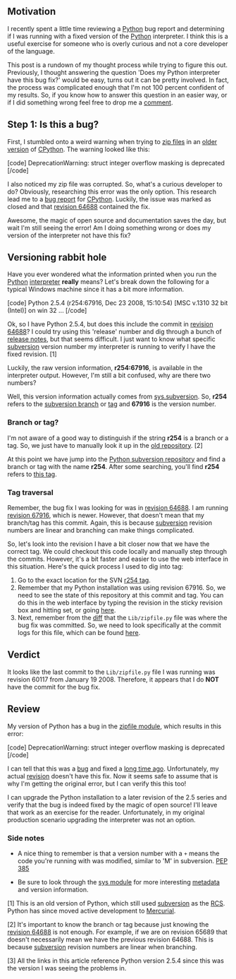 ## Motivation

I recently spent a little time reviewing a [Python](http://python.org) bug
report and determining if I was running with a fixed version of the
[Python](http://python.org) interpreter. I think this is a useful exercise
for someone who is overly curious and not a core developer of the language.

This post is a rundown of my thought process while trying to figure this out.
Previously, I thought answering the question 'Does my Python interpreter have
this bug fix?' would be easy, turns out it can be pretty involved. In fact,
the process was complicated enough that I'm not 100 percent confident of my
results. So, if you know how to answer this question in an easier way, or if I
did something wrong feel free to drop me a
[comment](https://gist.github.com/durden/5690738).

## Step 1: Is this a bug?

First, I stumbled onto a weird warning when trying to
[zip files](http://docs.python.org/release/2.5.4/lib/module-zipfile.html) in an
[older version](http://docs.python.org/release/2.5.4/) of
[CPython](http://en.wikipedia.org/wiki/CPython). The warning looked like this:

[code]
DeprecationWarning: struct integer overflow masking is deprecated
[/code]

I also noticed my zip file was corrupted. So, what's a curious developer to
do? Obviously, researching this error was the only option. This research
lead me to a [bug report](http://bugs.python.org/issue1622) for
[CPython](http://en.wikipedia.org/wiki/CPython). Luckily, the issue was marked
as closed and that
[revision 64688](http://hg.python.org/cpython/rev/acfad8640e21/) contained the
fix.

Awesome, the magic of open source and documentation saves the day, but
wait I'm still seeing the error! Am I doing something wrong or does my version
of the interpreter not have this fix?

## Versioning rabbit hole

Have you ever wondered what the information printed when you run the
[Python](http://python.org)
[interpreter](http://docs.python.org/tutorial/interpreter.html) __really__
means? Let's break down the following for a typical Windows machine since it
has a bit more information.

[code]
Python 2.5.4 (r254:67916, Dec 23 2008, 15:10:54) [MSC v.1310 32 bit (Intel)] on
win 32
...
[/code]

Ok, so I have Python 2.5.4, but does this include the commit in
[revision 64688](http://hg.python.org/cpython/rev/acfad8640e21/)? I could try
using this 'release' number and dig through a bunch of
[release notes](http://www.python.org/getit/releases/2.5.4/NEWS.txt), but that
seems difficult. I just want to know what specific
[subversion](http://subversion.apache.org/) version number my interpreter is
running to verify I have the fixed revision. [1]

Luckily, the raw version information, **r254:67916**, is available in the
interpreter output. However, I'm still a bit confused, why are there two
numbers?

Well, this version information actually comes from
[sys.subversion](http://docs.python.org/release/2.5.4/lib/module-sys.html).
So, **r254** refers to the
[subversion branch](http://svnbook.red-bean.com/en/1.1/ch04.html) or
[tag](http://svnbook.red-bean.com/en/1.1/ch04s06.html) and **67916** is the
version number.

### Branch or tag?

I'm not aware of a good way to distinguish if the string **r254** is a branch
or a tag. So, we just have to manually look it up in the
[old repository](http://svn.python.org/view/python/). [2]

At this point we have jump into the
[Python subversion repository](http://svn.python.org/view/python/) and find a
branch or tag with the name **r254**. After some searching, you'll find
**r254** refers to [this tag](http://svn.python.org/view/python/tags/r254/).

### Tag traversal

Remember, the bug fix I was looking for was in
[revision 64688](http://hg.python.org/cpython/rev/acfad8640e21/). I am running
[revision 67916](http://hg.python.org/cpython/rev/a0a6d9909312/), which is
newer. However, that doesn't mean that my branch/tag has this commit. Again,
this is because [subversion](http://subversion.apache.org/) revision numbers
are linear and branching can make things complicated.

So, let's look into the revision I have a bit closer now that we have the
correct tag. We could checkout this code locally and manually step through the
commits. However, it's a bit faster and easier to use the web interface in
this situation. Here's the quick process I used to dig into tag:

1. Go to the exact location for the SVN [r254 tag](http://svn.python.org/view/python/tags/r254/).
2. Remember that my Python installation was using revision 67916. So, we need
   to see the state of this repository at this commit and tag. You can do this
   in the web interface by typing the revision in the sticky revision box and
   hitting set, or going [here](http://svn.python.org/view/python/branches/release25-maint/?pathrev=67916).
3. Next, remember from the
   [diff](http://hg.python.org/cpython/rev/acfad8640e21/) that the
   `Lib/zipfile.py` file was where the bug fix was committed. So, we need to
   look specifically at the commit logs for this file, which can be found
   [here](http://svn.python.org/view/python/branches/release25-maint/Lib/zipfile.py?view=log&pathrev=67916).

## Verdict

It looks like the last commit to the `Lib/zipfile.py` file I was running was
revision 60117 from January 19 2008. Therefore, it appears that I do **NOT**
have the commit for the bug fix.

## Review

My version of Python has a bug in the
[zipfile module](http://docs.python.org/release/2.5.4/lib/module-zipfile.html),
which results in this error:

[code]
DeprecationWarning: struct integer overflow masking is deprecated
[/code]

I can tell that this was a [bug](http://bugs.python.org/issue1622) and fixed a
[long time ago](http://hg.python.org/cpython/rev/acfad8640e21/).
Unfortunately, my actual
[revision](http://svn.python.org/view/python/branches/release25-maint/?pathrev=67916)
doesn't have this fix. Now it seems safe to assume that is why I'm getting the
original error, but I can verify this this too!

I can upgrade the Python installation to a later revision of the 2.5 series and
verify that the bug is indeed fixed by the magic of open source! I'll leave
that work as an exercise for the reader. Unfortunately, in my original
production scenario upgrading the interpreter was not an option.

### Side notes

- A nice thing to remember is that a version number with a `+` means the code
you're running with was modified, similar to 'M' in subversion.
[PEP 385](http://www.python.org/dev/peps/pep-0385/)

- Be sure to look through the
[sys module](http://docs.python.org/release/2.5.4/lib/module-sys.html) for more
interesting [metadata](http://en.wikipedia.org/wiki/Metadata) and version
information.

[1] This is an old version of Python, which still used
[subversion](http://subversion.apache.org/) as the
[RCS](http://en.wikipedia.org/wiki/Revision_Control_System). Python has since
moved active development to [Mercurial](http://mercurial.selenic.com/).

[2] It's important to know the branch or tag because just knowing the
[revision 64688](http://hg.python.org/cpython/rev/acfad8640e21/) is not enough.
For example, if we are on revision 65689 that doesn't necessarily mean we have
the previous revision 64688. This is because
[subversion](http://subversion.apache.org/) revision numbers are linear when
branching.

[3] All the links in this article reference Python version 2.5.4 since this was
the version I was seeing the problems in.


